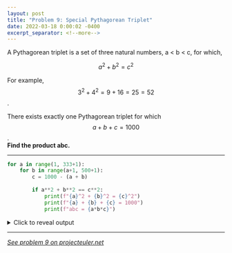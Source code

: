 ```yaml
---
layout: post
title: "Problem 9: Special Pythagorean Triplet"
date: 2022-03-18 0:00:02 -0400
excerpt_separator: <!--more-->
---
```


A Pythagorean triplet is a set of three natural numbers, a < b < c, for which,

$$a^2 + b^2 = c^2$$

For example, $$3^2 + 4^2 = 9 + 16 = 25 = 52$$.

There exists exactly one Pythagorean triplet for which $$a + b + c = 1000$$.  
**Find the product abc.**
<!--more-->

***

```py
for a in range(1, 333+1):
    for b in range(a+1, 500+1):
        c = 1000 - (a + b)
        
        if a**2 + b**2 == c**2:
            print(f"{a}^2 + {b}^2 = {c}^2")
            print(f"{a} + {b} + {c} = 1000")
            print(f"abc = {a*b*c}")
```

<details> 
<summary>Click to reveal output</summary>
{% highlight py%}
200^2 + 375^2 = 425^2
200 + 375 + 425 = 1000
abc = 31875000
{% endhighlight %}
</details>

***

*[See problem 9 on projecteuler.net](https://projecteuler.net/problem=9)*